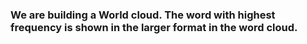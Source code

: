 ### We are building a World cloud. The word with highest frequency is shown in the larger format in the word cloud.
